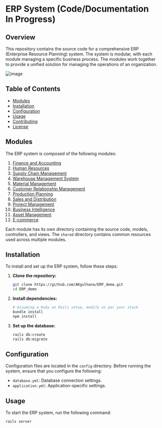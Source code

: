 # ERP System (Code/Documentation In Progress)

## Overview
This repository contains the source code for a comprehensive ERP (Enterprise Resource Planning) system. The system is modular, with each module managing a specific business process. The modules work together to provide a unified solution for managing the operations of an organization.

![image](https://github.com/user-attachments/assets/e01039d0-d062-4215-86c5-fe6f58df2a87)


## Table of Contents
- [Modules](#modules)
- [Installation](#installation)
- [Configuration](#configuration)
- [Usage](#usage)
- [Contributing](#contributing)
- [License](#license)

## Modules
The ERP system is composed of the following modules:

1. [Finance and Accounting](./finance-accounting/README.md)
2. [Human Resources](./human-resources/README.md)
3. [Supply Chain Management](./supply-chain-management/README.md)
4. [Warehouse Management System](./warehouse-management/README.md)
5. [Material Management](./material-management/README.md)
6. [Customer Relationship Management](./customer-relationship-management/README.md)
7. [Production Planning](./production-planning/README.md)
8. [Sales and Distribution](./sales-distribution/README.md)
9. [Project Management](./project-management/README.md)
10. [Business Intelligence](./business-intelligence/README.md)
11. [Asset Management](./asset-management/README.md)
12. [E-commerce](./e-commerce/README.md)

Each module has its own directory containing the source code, models, controllers, and views. The `shared` directory contains common resources used across multiple modules.

## Installation
To install and set up the ERP system, follow these steps:

1. **Clone the repository:**
    ```bash
    git clone https://github.com/AKgulhane/ERP_demo.git
    cd ERP_demo
    ```

2. **Install dependencies:**
    ```bash
    # Assuming a Ruby on Rails setup, modify as per your stack
    bundle install
    npm install
    ```

3. **Set up the database:**
    ```bash
    rails db:create
    rails db:migrate
    ```

## Configuration
Configuration files are located in the `config` directory. Before running the system, ensure that you configure the following:

- `database.yml`: Database connection settings.
- `application.yml`: Application-specific settings.

## Usage
To start the ERP system, run the following command:

```bash
rails server
